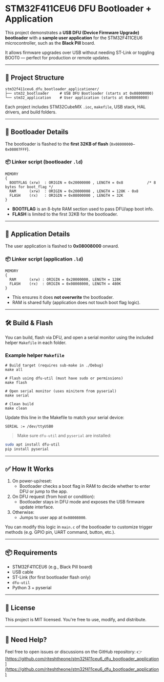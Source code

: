 
# STM32F411CEU6 DFU Bootloader + Application

This project demonstrates a **USB DFU (Device Firmware Upgrade) bootloader** with a **sample user application** for the STM32F411CEU6 microcontroller, such as the **Black Pill** board.

It allows firmware upgrades over USB without needing ST-Link or toggling BOOT0 — perfect for production or remote updates.

---

## 📁 Project Structure

```
stm32f411ceu6_dfu_bootloader_applicationer/
├── stm32_bootloader     # USB DFU Bootloader (starts at 0x08000000)
└── stm32_application    # User application (starts at 0x08008000)
```

Each project includes STM32CubeMX `.ioc`, `makefile`, USB stack, HAL drivers, and build folders.

---

## 🧠 Bootloader Details

The bootloader is flashed to the **first 32KB of flash** (`0x08000000–0x08007FFF`).

### 📦 Linker script (bootloader `.ld`)
```ld
MEMORY
{
  BOOTFLAG (xrw)  : ORIGIN = 0x20000000 , LENGTH = 0x8           /* 8 bytes for boot_flag */
  RAM      (xrw)  : ORIGIN = 0x20000008 , LENGTH = 128K - 0x8
  FLASH    (rx)   : ORIGIN = 0x08000000 , LENGTH = 32K
}
```

- **BOOTFLAG** is an 8-byte RAM section used to pass DFU/app boot info.
- **FLASH** is limited to the first 32KB for the bootloader.

---

## 🚀 Application Details

The user application is flashed to **0x08008000** onward.

### 📦 Linker script (application `.ld`)
```ld
MEMORY
{
  RAM      (xrw) : ORIGIN = 0x20000000, LENGTH = 128K
  FLASH    (rx)  : ORIGIN = 0x08008000, LENGTH = 480K
}
```

- This ensures it does **not overwrite** the bootloader.
- RAM is shared fully (application does not touch boot flag logic).

---

## 🛠️ Build & Flash

You can build, flash via DFU, and open a serial monitor using the included helper `Makefile` in each folder.

### Example helper `Makefile`
```make
# Build target (requires sub-make in ./Debug)
make all

# Flash using dfu-util (must have sudo or permissions)
make flash

# Open serial monitor (uses miniterm from pyserial)
make serial

# Clean build
make clean
```

Update this line in the Makefile to match your serial device:
```make
SERIAL := /dev/ttyUSB0
```

> Make sure `dfu-util` and `pyserial` are installed:
```bash
sudo apt install dfu-util
pip install pyserial
```

---

## ✅ How It Works

1. On power-up/reset:
   - Bootloader checks a boot flag in RAM to decide whether to enter DFU or jump to the app.
2. On DFU request (from host or condition):
   - Bootloader stays in DFU mode and exposes the USB firmware update interface.
3. Otherwise:
   - Jumps to user app at `0x08008000`.

You can modify this logic in `main.c` of the bootloader to customize trigger methods (e.g. GPIO pin, UART command, button, etc.).

---

## 📦 Requirements

- STM32F411CEU6 (e.g., Black Pill board)
- USB cable
- ST-Link (for first bootloader flash only)
- `dfu-util`
- Python 3 + pyserial

---

## 📄 License

This project is MIT licensed. You're free to use, modify, and distribute.

---

## 💬 Need Help?

Feel free to open issues or discussions on the GitHub repository:
👉 [https://github.com/riteshtheone/stm32f411ceu6_dfu_bootloader_application](https://github.com/riteshtheone/stm32f411ceu6_dfu_bootloader_application)
